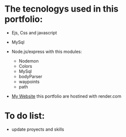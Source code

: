 # The tecnologys used in this portfolio:
- Ejs, Css and javascript
- MySql
- Node.js/express with this modules:

  - Nodemon
  - Colors
  - MySql
  - bodyParser
  - waypoints
  - path
  
 - [My Website](https://portafoliopersonal.onrender.com)
 this portfolio are hostined with render.com

# To do list:
- update proyects and skills

 
  
